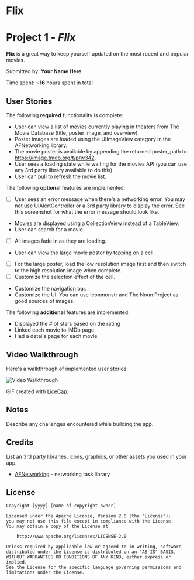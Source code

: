 # Flix

# Project 1 - *Flix*

**Flix** is a great way to keep yourself updated on the most recent and popular movies.

Submitted by: **Your Name Here**

Time spent: **~16** hours spent in total

## User Stories

The following **required** functionality is complete:

*  User can view a list of movies currently playing in theaters from The Movie Database (title, poster image, and overview).
*  Poster images are loaded using the UIImageView category in the AFNetworking library.
*  The movie poster is available by appending the returned poster_path to https://image.tmdb.org/t/p/w342.
*  User sees a loading state while waiting for the movies API (you can use any 3rd party library available to do this).
*  User can pull to refresh the movie list.

The following **optional** features are implemented:
* [ ] User sees an error message when there's a networking error. You may not use UIAlertController or a 3rd party library to display the error. See this screenshot for what the error message should look like.
*  Movies are displayed using a CollectionView instead of a TableView.
*  User can search for a movie.
* [ ] All images fade in as they are loading.
*  User can view the large movie poster by tapping on a cell.
* [ ] For the large poster, load the low resolution image first and then switch to the high resolution image when complete.
* [ ] Customize the selection effect of the cell.
*  Customize the navigation bar.
*  Customize the UI. You can use Iconmonstr and The Noun Project as good sources of images.

The following **additional** features are implemented:

-  Displayed the # of stars based on the rating
-  Linked each movie to IMDb page
-  Had a details page for each movie

## Video Walkthrough

Here's a walkthrough of implemented user stories:

<img src='http://i.imgur.com/link/to/your/gif/file.gif' title='Video Walkthrough' width='' alt='Video Walkthrough' />

GIF created with [LiceCap](http://www.cockos.com/licecap/).

## Notes

Describe any challenges encountered while building the app.

## Credits

List an 3rd party libraries, icons, graphics, or other assets you used in your app.

- [AFNetworking](https://github.com/AFNetworking/AFNetworking) - networking task library

## License

    Copyright [yyyy] [name of copyright owner]

    Licensed under the Apache License, Version 2.0 (the "License");
    you may not use this file except in compliance with the License.
    You may obtain a copy of the License at

        http://www.apache.org/licenses/LICENSE-2.0

    Unless required by applicable law or agreed to in writing, software
    distributed under the License is distributed on an "AS IS" BASIS,
    WITHOUT WARRANTIES OR CONDITIONS OF ANY KIND, either express or implied.
    See the License for the specific language governing permissions and
    limitations under the License.

